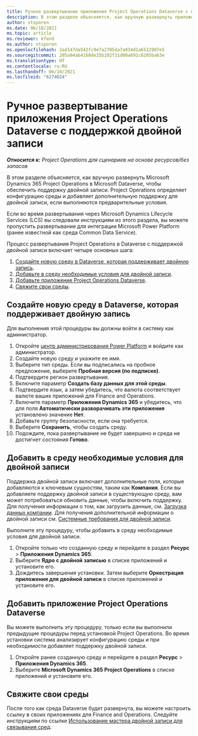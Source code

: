 ```yaml
---
title: Ручное развертывание приложения Project Operations Dataverse с поддержкой двойной записи
description: В этом разделе объясняется, как вручную развернуть приложение Project Operations Dataverse, чтобы обеспечить поддержку двойной записи.
author: stsporen
ms.date: 06/18/2021
ms.topic: article
ms.reviewer: kfend
ms.author: stsporen
ms.openlocfilehash: 2ad147da542fc9e7a2705da7a834d1a6512907e5
ms.sourcegitcommit: 205a94ab4168de25b102f31d00a691c8205ba63e
ms.translationtype: HT
ms.contentlocale: ru-RU
ms.lasthandoff: 06/18/2021
ms.locfileid: "6274024"
---
```

# <a name="manually-deploy-the-project-operations-dataverse-app-with-dual-write-support"></a>Ручное развертывание приложения Project Operations Dataverse с поддержкой двойной записи

_**Относится к:** Project Operations для сценариев на основе ресурсов/без запасов_

В этом разделе объясняется, как вручную развернуть Microsoft Dynamics 365 Project Operations в Microsoft Dataverse, чтобы обеспечить поддержку двойной записи. Project Operations определяет конфигурацию среды и добавляет дополнительную поддержку для двойной записи, если выполняются предварительные условия.

Если во время развертывания через Microsoft Dynamics Lifecycle Services (LCS) вы следовали инструкциям из этого раздела, вы можете пропустить развертывание для интеграции Microsoft Power Platform (ранее известной как среда Common Data Service).

Процесс развертывания Project Operations в Dataverse с поддержкой двойной записи включает четыре основных шага:

1. [Создайте новую среду в Dataverse, которая поддерживает двойную запись](#create).
2. [Добавьте в среду необходимые условия для двойной записи](#prerequisites).
3. [Добавьте приложение Project Operations Dataverse](#dataverse).
4. [Свяжите свои среды](#link).

## <a name="create-a-new-environment-in-dataverse-that-supports-dual-write"></a><a name="create"></a>Создайте новую среду в Dataverse, которая поддерживает двойную запись

Для выполнения этой процедуры вы должны войти в систему как администратор.

1. Откройте [центр администрирования Power Platform](https://admin.powerplatform.com) и войдите как администратор.
2. Создайте новую среду и укажите ее имя.
3. Выберите тип среды. Если вы подписались на пробное предложение, выберите **Пробная версия (по подписке)**.
4. Подтвердите регион развертывания.
5. Включите параметр **Создать базу данных для этой среды**. 
6. Подтвердите язык, а затем убедитесь, что валюта соответствует валюте ваших приложений для Finance and Operations.
7. Включите параметр **Приложения Dynamics 365** и убедитесь, что для поля **Автоматически разворачивать эти приложения** установлено значение **Нет**.
8. Добавьте группу безопасности, если она требуется.
9. Выберите **Сохранить**, чтобы создать среду.
10. Подождите, пока развертывание не будет завершено и среда не достигнет состояния **Готово**.

## <a name="add-dual-write-prerequisites-to-the-environment"></a><a name="prerequisites"></a>Добавить в среду необходимые условия для двойной записи

Поддержка двойной записи включает дополнительные поля, которые добавляются к ключевым сущностям, таким как **Компания**. Если вы добавляете поддержку двойной записи в существующую среду, вам может потребоваться обновить данные, чтобы включить поддержку. Для получения информации о том, как загрузить данные, см. [Загрузка данных компании](/dynamics365/fin-ops-core/dev-itpro/data-entities/dual-write/bootstrap-company-data). Для получения дополнительной информации о двойной записи см. [Системные требования для двойной записи](/dynamics365/fin-ops-core/dev-itpro/data-entities/dual-write/dual-write-system-req).

Выполните эту процедуру, чтобы добавить в среду необходимые условия для двойной записи.

1. Откройте только что созданную среду и перейдите в раздел **Ресурс** \> **Приложения Dynamics 365**.
2. Выберите **Ядро с двойной записью** в списке приложений и установите его.
3. Дождитесь завершения установки. Затем выберите **Оркестрация приложения для двойной записи** в списке приложений и установите его.

## <a name="add-the-project-operations-dataverse-app"></a><a name="dataverse"></a>Добавить приложение Project Operations Dataverse

Вы можете выполнить эту процедуру, только если вы выполнили предыдущие процедуры перед установкой Project Operations. Во время установки система анализирует конфигурацию среды и при необходимости добавляет поддержку двойной записи.

1. Откройте ранее созданную среду и перейдите в раздел **Ресурс** \> **Приложения Dynamics 365**.
2. Выберите **Microsoft Dynamics 365 Project Operations** в списке приложений и установите его.

## <a name="link-your-environments"></a><a name="link"></a>Свяжите свои среды

После того как среда Dataverse будет развернута, вы можете настроить ссылку в своих приложениях для Finance and Operations. Следуйте инструкциям по ссылке [Использование мастера двойной записи для связывания сред](/dynamics365/fin-ops-core/dev-itpro/data-entities/dual-write/link-your-environment).

